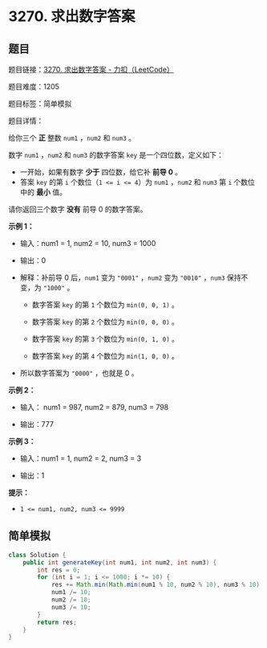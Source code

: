 # 3270. 求出数字答案

## 题目

题目链接：[3270. 求出数字答案 - 力扣（LeetCode）](https://leetcode.cn/problems/find-the-key-of-the-numbers/description/)

题目难度：1205

题目标签：简单模拟

题目详情：

给你三个 **正** 整数 `num1` ，`num2` 和 `num3` 。

数字 `num1` ，`num2` 和 `num3` 的数字答案 `key` 是一个四位数，定义如下：

- 一开始，如果有数字 **少于** 四位数，给它补 **前导 0** 。
- 答案 `key` 的第 `i` 个数位（`1 <= i <= 4`）为 `num1` ，`num2` 和 `num3` 第 `i` 个数位中的 **最小** 值。

请你返回三个数字 **没有** 前导 0 的数字答案。

**示例 1：**

- 输入：num1 = 1, num2 = 10, num3 = 1000

- 输出：0

- 解释：补前导 0 后，`num1` 变为 `"0001"` ，`num2` 变为 `"0010"` ，`num3` 保持不变，为 `"1000"` 。

  - 数字答案 `key` 的第 `1` 个数位为 `min(0, 0, 1)` 。

  - 数字答案 `key` 的第 `2` 个数位为 `min(0, 0, 0)` 。

  - 数字答案 `key` 的第 `3` 个数位为 `min(0, 1, 0)` 。

  - 数字答案 `key` 的第 `4` 个数位为 `min(1, 0, 0)` 。

- 所以数字答案为 `"0000"` ，也就是 0 。

**示例 2：**

- 输入： num1 = 987, num2 = 879, num3 = 798

- 输出：777

**示例 3：**

- 输入：num1 = 1, num2 = 2, num3 = 3

- 输出：1

**提示：**

- `1 <= num1, num2, num3 <= 9999`



## 简单模拟

``` java
class Solution {
    public int generateKey(int num1, int num2, int num3) {
        int res = 0;
        for (int i = 1; i <= 1000; i *= 10) {
            res += Math.min(Math.min(num1 % 10, num2 % 10), num3 % 10) * i;
            num1 /= 10;
            num2 /= 10;
            num3 /= 10;
        }
        return res;
    }
}
```

